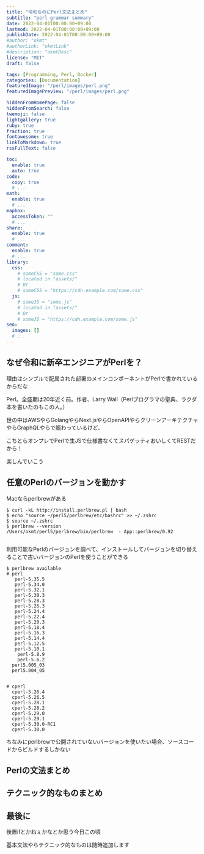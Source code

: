 ```yaml
---
title: "令和なのにPerl文法まとめ"
subtitle: "perl grammar summary"
date: 2022-04-01T00:00:00+09:00
lastmod: 2022-04-01T00:00:00+09:00
publishDate: 2022-04-01T00:00:00+09:00
#author: "okmt"
#authorLink: "okmtLink"
#description: "okmtDesc"
license: "MIT"
draft: false

tags: [Programming, Perl, Docker]
categories: [Documentation]
featuredImage: "/perl/images/perl.png"
featuredImagePreview: "/perl/images/perl.png"

hiddenFromHomePage: false
hiddenFromSearch: false
twemoji: false
lightgallery: true
ruby: true
fraction: true
fontawesome: true
linkToMarkdown: true
rssFullText: false

toc:
  enable: true
  auto: true
code:
  copy: true
  # ...
math:
  enable: true
  # ...
mapbox:
  accessToken: ""
  # ...
share:
  enable: true
  # ...
comment:
  enable: true
  # ...
library:
  css:
    # someCSS = "some.css"
    # located in "assets/"
    # Or
    # someCSS = "https://cdn.example.com/some.css"
  js:
    # someJS = "some.js"
    # located in "assets/"
    # Or
    # someJS = "https://cdn.example.com/some.js"
seo:
  images: []
  # ...
---
```


## なぜ令和に新卒エンジニアがPerlを？

理由はシンプルで配属された部署のメインコンポーネントがPerlで書かれているからだな

Perl。全盛期は20年近く前。作者、Larry Wall（Perlプログラマの聖典、ラクダ本を書いたのもこの人。）

世の中はAWSやらGolangやらNext.jsやらOpenAPIやらクリーンアーキテクチャやらGraphQLやらで賑わっているけど、

こちとらオンプレでPerlで生JSで仕様書なくてスパゲッティおいしくてRESTだから！

楽しんでいこう

## 任意のPerlのバージョンを動かす

Macならperlbrewがある

```
$ curl -kL http://install.perlbrew.pl | bash
$ echo "source ~/perl5/perlbrew/etc/bashrc" >> ~/.zshrc
$ source ~/.zshrc
$ perlbrew --version
/Users/okmt/perl5/perlbrew/bin/perlbrew  - App::perlbrew/0.92


```


利用可能なPerlのバージョンを調べて、インストールしてバージョンを切り替えることで古いバージョンのPerlを使うことができる

```
$ perlbrew available
# perl
   perl-5.35.5   
   perl-5.34.0   
   perl-5.32.1   
   perl-5.30.3   
   perl-5.28.3   
   perl-5.26.3   
   perl-5.24.4   
   perl-5.22.4   
   perl-5.20.3   
   perl-5.18.4   
   perl-5.16.3   
   perl-5.14.4   
   perl-5.12.5   
   perl-5.10.1   
    perl-5.8.9   
    perl-5.6.2   
  perl5.005_03   
  perl5.004_05   


# cperl
  cperl-5.26.4   
  cperl-5.26.5   
  cperl-5.28.1   
  cperl-5.28.2   
  cperl-5.29.0   
  cperl-5.29.1   
  cperl-5.30.0-RC1   
  cperl-5.30.0

```

ちなみにperlbrewで公開されていないバージョンを使いたい場合、ソースコードからビルドするしかない

## Perlの文法まとめ




## テクニック的なものまとめ




## 最後に

後置ifとかねぇかなとか思う今日この頃

基本文法やらテクニック的なものは随時追加します

